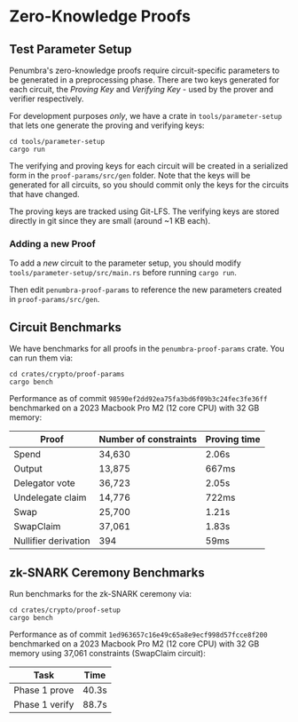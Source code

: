 # Zero-Knowledge Proofs

## Test Parameter Setup

Penumbra's zero-knowledge proofs require circuit-specific parameters to be
generated in a preprocessing phase. There are two
keys generated for each circuit, the *Proving Key* and *Verifying Key* - used by the
prover and verifier respectively.

For development purposes *only*, we have a crate in `tools/parameter-setup`
that lets one generate the proving and verifying keys:

```shell
cd tools/parameter-setup
cargo run
```

The verifying and proving keys for each circuit will be created in a serialized
form in the `proof-params/src/gen` folder. Note that the keys will be generated
for all circuits, so you should commit only the keys for the circuits that have
changed.

The proving keys are tracked using Git-LFS. The verifying keys are stored
directly in git since they are small (around ~1 KB each).

### Adding a new Proof

To add a _new_ circuit to the parameter setup, you should modify
`tools/parameter-setup/src/main.rs` before running `cargo run`. 

Then edit `penumbra-proof-params` to reference the new parameters created in
`proof-params/src/gen`.

## Circuit Benchmarks

We have benchmarks for all proofs in the `penumbra-proof-params` crate. You can run them via:

```shell
cd crates/crypto/proof-params
cargo bench
```

Performance as of commit `98590ef2dd92ea75fa3bd6f09b3c24fec3fe36ff` benchmarked on a 2023 Macbook Pro M2 (12 core CPU) with 32 GB memory:

| Proof    | Number of constraints | Proving time |
| -------- | ------- | ----- |
| Spend  | 34,630    | 2.06s
| Output | 13,875    | 667ms
| Delegator vote    | 36,723  | 2.05s
| Undelegate claim | 14,776 | 722ms
| Swap | 25,700 | 1.21s
| SwapClaim | 37,061 | 1.83s
| Nullifier derivation | 394  | 59ms

## zk-SNARK Ceremony Benchmarks

Run benchmarks for the zk-SNARK ceremony via:

```shell
cd crates/crypto/proof-setup
cargo bench
```

Performance as of commit `1ed963657c16e49c65a8e9ecf998d57fcce8f200` benchmarked on a 2023 Macbook Pro M2 (12 core CPU) with 32 GB memory using 37,061 constraints (SwapClaim circuit):

| Task    | Time |
| -------- | ------- |
| Phase 1 prove  | 40.3s    |
| Phase 1 verify | 88.7s    |
